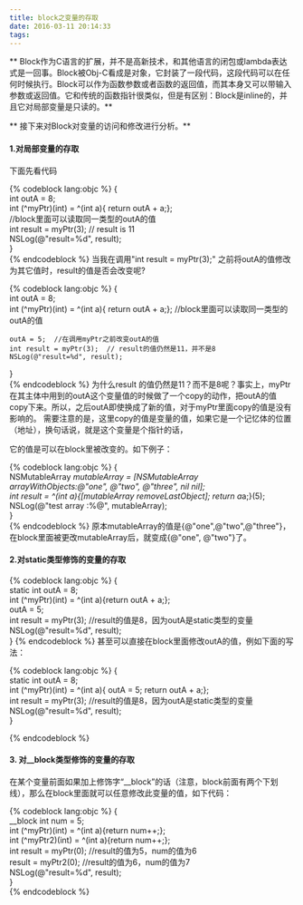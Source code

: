 ```yaml
---
title: block之变量的存取
date: 2016-03-11 20:14:33
tags:
---
```

** Block作为C语言的扩展，并不是高新技术，和其他语言的闭包或lambda表达式是一回事。Block被Obj-C看成是对象，它封装了一段代码，这段代码可以在任何时候执行。Block可以作为函数参数或者函数的返回值，而其本身又可以带输入参数或返回值。它和传统的函数指针很类似，但是有区别：Block是inline的，并且它对局部变量是只读的。**

** 接下来对Block对变量的访问和修改进行分析。**

#### 1.对局部变量的存取

下面先看代码

{% codeblock lang:objc %}
{    
    int outA = 8;    
    int (^myPtr)(int) = ^(int a){ return outA + a;};    
    //block里面可以读取同一类型的outA的值    
    int result = myPtr(3);  // result is 11    
    NSLog(@"result=%d", result);    
}  
{% endcodeblock %}
当我在调用"int result = myPtr(3);" 之前将outA的值修改为其它值时，result的值是否会改变呢?

{% codeblock lang:objc %}
{    
    int outA = 8;    
    int (^myPtr)(int) = ^(int a){ return outA + a;}; //block里面可以读取同一类型的outA的值    
        
    outA = 5;  //在调用myPtr之前改变outA的值    
    int result = myPtr(3);  // result的值仍然是11，并不是8    
    NSLog(@"result=%d", result);    
}  
{% endcodeblock %}
为什么result 的值仍然是11？而不是8呢？事实上，myPtr在其主体中用到的outA这个变量值的时候做了一个copy的动作，把outA的值copy下来。所以，之后outA即使换成了新的值，对于myPtr里面copy的值是没有影响的。
需要注意的是，这里copy的值是变量的值，如果它是一个记忆体的位置（地址），换句话说，就是这个变量是个指针的话，

它的值是可以在block里被改变的。如下例子：

{% codeblock lang:objc %}
{    
    NSMutableArray *mutableArray = [NSMutableArray arrayWithObjects:@"one", @"two", @"three", nil nil];    
    int result = ^(int a){[mutableArray removeLastObject]; return a*a;}(5);    
    NSLog(@"test array :%@", mutableArray);    
}  
{% endcodeblock %}
原本mutableArray的值是{@"one",@"two",@"three"}，在block里面被更改mutableArray后，就变成{@"one", @"two"}了。

#### 2.对static类型修饰的变量的存取
{% codeblock lang:objc %}
{    
    static int outA = 8;    
    int (^myPtr)(int) = ^(int a){return outA + a;};    
    outA = 5;    
    int result = myPtr(3);  //result的值是8，因为outA是static类型的变量    
    NSLog(@"result=%d", result);      
} 
{% endcodeblock %}
甚至可以直接在block里面修改outA的值，例如下面的写法：

{% codeblock lang:objc %}
{    
    static int outA = 8;    
    int (^myPtr)(int) = ^(int a){ outA = 5; return outA + a;};    
    int result = myPtr(3);  //result的值是8，因为outA是static类型的变量    
    NSLog(@"result=%d", result);    
}  

{% endcodeblock %}
#### 3. 对__block类型修饰的变量的存取
在某个变量前面如果加上修饰字“__block”的话（注意，block前面有两个下划线），那么在block里面就可以任意修改此变量的值，如下代码：

{% codeblock lang:objc %}
{    
    __block int num = 5;    
    int (^myPtr)(int) = ^(int a){return num++;};    
    int (^myPtr2)(int) = ^(int a){return num++;};    
    int result = myPtr(0);   //result的值为5，num的值为6    
    result = myPtr2(0);      //result的值为6，num的值为7    
    NSLog(@"result=%d", result);     
}  
{% endcodeblock %}


